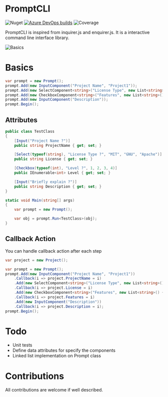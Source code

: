 # PromptCLI

![Nuget](https://img.shields.io/nuget/v/PromptCLI) [![Azure DevOps builds](https://img.shields.io/azure-devops/build/almozdmr/PromptCLI/1)](https://dev.azure.com/almozdmr/PromptCLI/_build?definitionId=1&_a=summary) ![Coverage](https://img.shields.io/azure-devops/coverage/almozdmr/PromptCLI/1)

PromptCLI is inspired from inquirer.js and enquirer.js. It is a interactive command line interface library.

![Basics](https://github.com/lyzerk/PromptCLI/raw/master/assets/gifs/basics.gif "Basics")

# Basics

```csharp
var prompt = new Prompt();
prompt.Add(new InputComponent("Project Name", "Project1"));
prompt.Add(new SelectComponent<string>("License Type", new List<string>() { "MIT", "Apache", "GNU" } ));
prompt.Add(new CheckboxComponent<string>("Features", new List<string>() { "Linter", "Router", "Other" }));
prompt.Add(new InputComponent("Description"));
prompt.Begin();
```

## Attributes

```csharp
public class TestClass
{
    [Input("Project Name ?")]
    public string ProjectName { get; set; }

    [Select(typeof(string), "License Type ?", "MIT", "GNU", "Apache")]
    public string License { get; set; }

    [Checkbox(typeof(int), "Level ?", 1, 2, 3, 4)]
    public IEnumerable<int> Level { get; set; }

    [Input("Briefly explain ?")]
    public string Description { get; set; }
}

static void Main(string[] args)
{
    var prompt = new Prompt();

    var obj = prompt.Run<TestClass>(obj);
}

```


## Callback Action

You can handle callback action after each step

```csharp
var project = new Project();

var prompt = new Prompt();
prompt.Add(new InputComponent("Project Name", "Project1"))
    .Callback(i => project.ProjectName = i)
    .Add(new SelectComponent<string>("License Type", new List<string>() { "MIT", "Apache", "GNU" } ))
    .Callback(i => project.License = i)
    .Add(new CheckboxComponent<string>("Features", new List<string>() { "Linter", "Router", "Other" }))
    .Callback(i => project.Features = i)
    .Add(new InputComponent("Description"))
    .Callback(i => project.Description = i);
prompt.Begin();
```

# Todo

- Unit tests
- Define data attributes for specify the components
- Linked list implementation on Prompt class

# Contributions

All contributions are welcome if well described.

